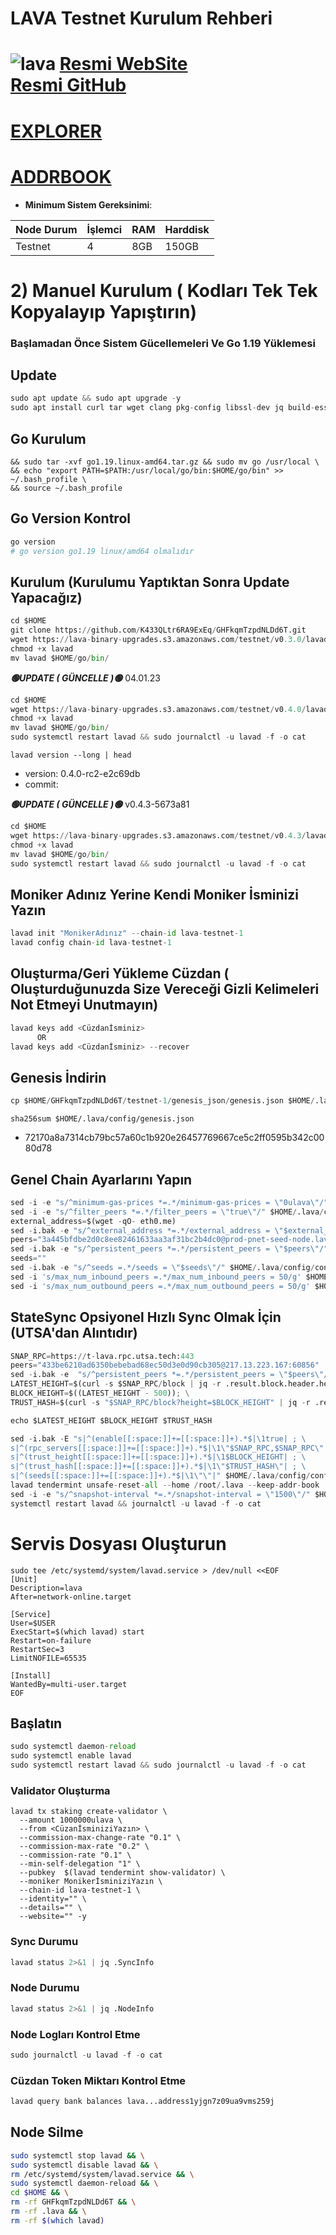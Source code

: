 # LAVA Testnet Kurulum Rehberi
![lava](https://lavanet.xyz/assets/banner.png)
[Resmi WebSite](https://lavanet.xyz) \
[Resmi GitHub](https://github.com/K433QLtr6RA9ExEq/GHFkqmTzpdNLDd6T.git)
=
[EXPLORER](https://explorer.secardnode.com/lava%20network/staking)
=
[ADDRBOOK](https://github.com/secard51/KurulumDosyalari/blob/main/Lava%20Network/addrbook.json)
=
- **Minimum Sistem Gereksinimi**:

| Node Durum |İşlemci | RAM  | Harddisk  | 
|-----------|----|------|----------|
| Testnet   |   4|  8GB | 150GB    |



# 2) Manuel Kurulum ( Kodları Tek Tek Kopyalayıp Yapıştırın)

### Başlamadan Önce Sistem Gücellemeleri Ve Go 1.19 Yüklemesi

## Update

```python
sudo apt update && sudo apt upgrade -y
sudo apt install curl tar wget clang pkg-config libssl-dev jq build-essential bsdmainutils git make ncdu gcc git jq chrony liblz4-tool -y
```
## Go Kurulum
```wget https://go.dev/dl/go1.19.linux-amd64.tar.gz \
&& sudo tar -xvf go1.19.linux-amd64.tar.gz && sudo mv go /usr/local \
&& echo "export PATH=$PATH:/usr/local/go/bin:$HOME/go/bin" >> ~/.bash_profile \
&& source ~/.bash_profile
```
## Go Version Kontrol
```python
go version
# go version go1.19 linux/amd64 olmalıdır
```
## Kurulum (Kurulumu Yaptıktan Sonra Update Yapacağız)
```python
cd $HOME
git clone https://github.com/K433QLtr6RA9ExEq/GHFkqmTzpdNLDd6T.git
wget https://lava-binary-upgrades.s3.amazonaws.com/testnet/v0.3.0/lavad
chmod +x lavad
mv lavad $HOME/go/bin/
```
*******🟢UPDATE ( GÜNCELLE )🟢******* 04.01.23

```python
cd $HOME
wget https://lava-binary-upgrades.s3.amazonaws.com/testnet/v0.4.0/lavad
chmod +x lavad
mv lavad $HOME/go/bin/
sudo systemctl restart lavad && sudo journalctl -u lavad -f -o cat
```
`lavad version --long | head`
- version: 0.4.0-rc2-e2c69db
- commit: 

*******🟢UPDATE ( GÜNCELLE )🟢******* v0.4.3-5673a81
```python
cd $HOME
wget https://lava-binary-upgrades.s3.amazonaws.com/testnet/v0.4.3/lavad
chmod +x lavad
mv lavad $HOME/go/bin/
sudo systemctl restart lavad && sudo journalctl -u lavad -f -o cat
```
## Moniker Adınız Yerine Kendi Moniker İsminizi Yazın
```python
lavad init "MonikerAdınız" --chain-id lava-testnet-1
lavad config chain-id lava-testnet-1
```    
## Oluşturma/Geri Yükleme Cüzdan ( Oluşturduğunuzda Size Vereceği Gizli Kelimeleri Not Etmeyi Unutmayın)
```python
lavad keys add <Cüzdanİsminiz>
      OR
lavad keys add <Cüzdanİsminiz> --recover
```

## Genesis İndirin
```python
cp $HOME/GHFkqmTzpdNLDd6T/testnet-1/genesis_json/genesis.json $HOME/.lava/config
```
`sha256sum $HOME/.lava/config/genesis.json`
+ 72170a8a7314cb79bc57a60c1b920e26457769667ce5c2ff0595b342c0080d78
## Genel Chain Ayarlarını Yapın
```python
sed -i -e "s/^minimum-gas-prices *=.*/minimum-gas-prices = \"0ulava\"/" $HOME/.lava/config/app.toml
sed -i -e "s/^filter_peers *=.*/filter_peers = \"true\"/" $HOME/.lava/config/config.toml
external_address=$(wget -qO- eth0.me) 
sed -i.bak -e "s/^external_address *=.*/external_address = \"$external_address:26656\"/" $HOME/.lava/config/config.toml
peers="3a445bfdbe2d0c8ee82461633aa3af31bc2b4dc0@prod-pnet-seed-node.lavanet.xyz:26656,e593c7a9ca61f5616119d6beb5bd8ef5dd28d62d@prod-pnet-seed-node2.lavanet.xyz:26656"
sed -i.bak -e "s/^persistent_peers *=.*/persistent_peers = \"$peers\"/" $HOME/.lava/config/config.toml
seeds=""
sed -i.bak -e "s/^seeds =.*/seeds = \"$seeds\"/" $HOME/.lava/config/config.toml
sed -i 's/max_num_inbound_peers =.*/max_num_inbound_peers = 50/g' $HOME/.lava/config/config.toml
sed -i 's/max_num_outbound_peers =.*/max_num_outbound_peers = 50/g' $HOME/.lava/config/config.toml

```
## StateSync Opsiyonel Hızlı Sync Olmak İçin (UTSA'dan Alıntıdır)
```python
SNAP_RPC=https://t-lava.rpc.utsa.tech:443
peers="433be6210ad6350bebebad68ec50d3e0d90cb305@217.13.223.167:60856"
sed -i.bak -e  "s/^persistent_peers *=.*/persistent_peers = \"$peers\"/" ~/.lava/config/config.toml
LATEST_HEIGHT=$(curl -s $SNAP_RPC/block | jq -r .result.block.header.height); \
BLOCK_HEIGHT=$((LATEST_HEIGHT - 500)); \
TRUST_HASH=$(curl -s "$SNAP_RPC/block?height=$BLOCK_HEIGHT" | jq -r .result.block_id.hash)

echo $LATEST_HEIGHT $BLOCK_HEIGHT $TRUST_HASH

sed -i.bak -E "s|^(enable[[:space:]]+=[[:space:]]+).*$|\1true| ; \
s|^(rpc_servers[[:space:]]+=[[:space:]]+).*$|\1\"$SNAP_RPC,$SNAP_RPC\"| ; \
s|^(trust_height[[:space:]]+=[[:space:]]+).*$|\1$BLOCK_HEIGHT| ; \
s|^(trust_hash[[:space:]]+=[[:space:]]+).*$|\1\"$TRUST_HASH\"| ; \
s|^(seeds[[:space:]]+=[[:space:]]+).*$|\1\"\"|" $HOME/.lava/config/config.toml
lavad tendermint unsafe-reset-all --home /root/.lava --keep-addr-book
sed -i -e "s/^snapshot-interval *=.*/snapshot-interval = \"1500\"/" $HOME/.lava/config/app.toml
systemctl restart lavad && journalctl -u lavad -f -o cat
```

# Servis Dosyası Oluşturun
```
sudo tee /etc/systemd/system/lavad.service > /dev/null <<EOF
[Unit]
Description=lava
After=network-online.target

[Service]
User=$USER
ExecStart=$(which lavad) start
Restart=on-failure
RestartSec=3
LimitNOFILE=65535

[Install]
WantedBy=multi-user.target
EOF
```

## Başlatın
```python
sudo systemctl daemon-reload
sudo systemctl enable lavad
sudo systemctl restart lavad && sudo journalctl -u lavad -f -o cat
```
### Validator Oluşturma
```
lavad tx staking create-validator \
  --amount 1000000ulava \
  --from <CüzanİsminiziYazın> \
  --commission-max-change-rate "0.1" \
  --commission-max-rate "0.2" \
  --commission-rate "0.1" \
  --min-self-delegation "1" \
  --pubkey  $(lavad tendermint show-validator) \
  --moniker MonikerİsminiziYazın \
  --chain-id lava-testnet-1 \
  --identity="" \
  --details="" \
  --website="" -y
```
### Sync Durumu
```python
lavad status 2>&1 | jq .SyncInfo
```
### Node Durumu
```python
lavad status 2>&1 | jq .NodeInfo
```
### Node Logları Kontrol Etme
```python
sudo journalctl -u lavad -f -o cat
```
### Cüzdan Token Miktarı Kontrol Etme 
```python
lavad query bank balances lava...address1yjgn7z09ua9vms259j
```

## Node Silme
```bash
sudo systemctl stop lavad && \
sudo systemctl disable lavad && \
rm /etc/systemd/system/lavad.service && \
sudo systemctl daemon-reload && \
cd $HOME && \
rm -rf GHFkqmTzpdNLDd6T && \
rm -rf .lava && \
rm -rf $(which lavad)
```
